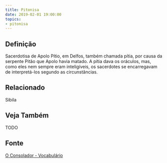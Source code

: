 ```yaml
---
title: Pitonisa
date: 2019-02-01 19:00:00
topics:
- pitonisa
---
```


## Definição
Sacerdotisa de Apolo Pítio, em Delfos, também chamada pítia, por causa da
serpente Pitão que Apolo havia matado. A pítia dava os oráculos, mas, como eles
nem sempre eram inteligíveis, os sacerdotes se encarregavam de interpretá-los
segundo as circunstâncias. 

## Relacionado
Sibila

## Veja Também
TODO

## Fonte
[O Consolador - Vocabulário](http://www.oconsolador.com.br/linkfixo/vocabulario/principal.html)
